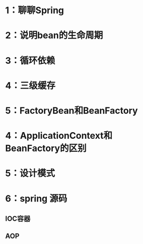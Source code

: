 # 1：聊聊Spring

# 2：说明bean的生命周期

# 3：循环依赖

# 4：三级缓存

# 5：FactoryBean和BeanFactory

# 4：ApplicationContext和BeanFactory的区别

# 5：设计模式

# 6：spring 源码

## IOC容器

## AOP



